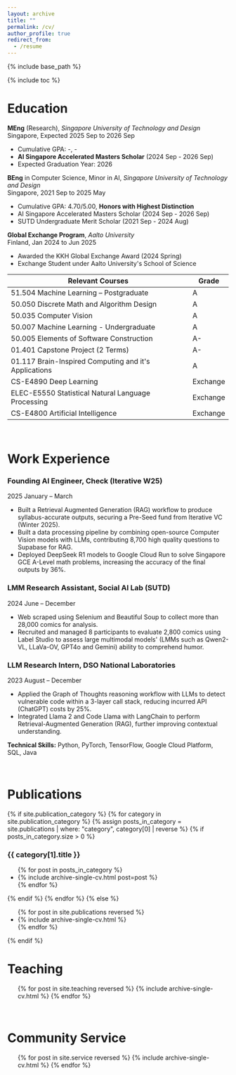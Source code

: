 ```yaml
---
layout: archive
title: ""
permalink: /cv/
author_profile: true
redirect_from:
  - /resume
---
```


{% include base_path %}

{% include toc %}


Education
======
**MEng** (Research), *Singapore University of Technology and Design*  
Singapore, Expected 2025 Sep to 2026 Sep 
- Cumulative GPA: -, -
- **AI Singapore Accelerated Masters Scholar** (2024 Sep - 2026 Sep)
- Expected Graduation Year: 2026

**BEng** in Computer Science, Minor in AI, *Singapore University of Technology and Design*  
Singapore, 2021 Sep to 2025 May
- Cumulative GPA: 4.70/5.00, **Honors with Highest Distinction**
- AI Singapore Accelerated Masters Scholar (2024 Sep - 2026 Sep)
- SUTD Undergraduate Merit Scholar (2021 Sep - 2024 Aug)

**Global Exchange Program**, *Aalto University*  
Finland, Jan 2024 to Jun 2025
- Awarded the KKH Global Exchange Award (2024 Spring)
- Exchange Student under Aalto University's School of Science

Relevant Courses | Grade 
-----------------|------
51.504 Machine Learning – Postgraduate | A
50.050 Discrete Math and Algorithm Design | A
50.035 Computer Vision | A
50.007 Machine Learning - Undergraduate | A
50.005 Elements of Software Construction | A-
01.401 Capstone Project (2 Terms) | A-
01.117 Brain-Inspired Computing and it's Applications | A
CS-E4890 Deep Learning                             | Exchange
ELEC-E5550 Statistical Natural Language Processing | Exchange
CS-E4800 Artificial Intelligence                   | Exchange

<br>

Work Experience
======


### Founding AI Engineer, Check (Iterative W25)
2025 January – March
- Built a Retrieval Augmented Generation (RAG) workflow to produce syllabus-accurate outputs, securing a Pre-Seed fund from Iterative VC (Winter 2025).
- Built a data processing pipeline by combining open-source Computer Vision models with LLMs, contributing 8,700 high quality questions to Supabase for RAG.
- Deployed DeepSeek R1 models to Google Cloud Run to solve Singapore GCE A-Level math problems, increasing the accuracy of the final outputs by 36%.

### LMM Research Assistant, Social AI Lab (SUTD)
2024 June – December
- Web scraped using Selenium and Beautiful Soup to collect more than 28,000 comics for analysis.
- Recruited and managed 8 participants to evaluate 2,800 comics using Label Studio to assess large multimodal models' (LMMs such as Qwen2-VL, LLaVa-OV, GPT4o and Gemini) ability to comprehend humor.

### LLM Research Intern, DSO National Laboratories
2023 August – December
- Applied the Graph of Thoughts reasoning workflow with LLMs to detect vulnerable code within a 3-layer call stack, reducing incurred API (ChatGPT) costs by 25%.
- Integrated Llama 2 and Code Llama with LangChain to perform Retrieval-Augmented Generation (RAG), further improving contextual understanding.

<!-- ### Undergraduate TA, SUTD
2022 September – December
- Taught small groups (4-5 per group) of students in the 10.014 Computational Thinking for Design module.
- Graded home assignments and lab work (programming a Raspberry Pi microcontroller) and maintained student records.
- Assisted faculty with the preparation of 20 unique questions for upcoming classes that test students on their coding (Python) abilities – search algorithms, functions and object-oriented programming questions. -->

**Technical Skills:** Python, PyTorch, TensorFlow, Google Cloud Platform, SQL, Java

<br>

# Publications
{% if site.publication_category %}
{% for category in site.publication_category %}
{% assign posts_in_category = site.publications | where: "category", category[0] | reverse %}
{% if posts_in_category.size > 0 %}
### {{ category[1].title }}
<ul>
{% for post in posts_in_category %}
<li>{% include archive-single-cv.html post=post %}</li>
{% endfor %}
</ul>
{% endif %}
{% endfor %}
{% else %}
<ul>
{% for post in site.publications reversed %}
<li>{% include archive-single-cv.html %}</li>
{% endfor %}
</ul>
{% endif %}
  

<!-- Talks
======
  <ul>{% for post in site.talks reversed %}
    {% include archive-single-talk-cv.html  %}
  {% endfor %}</ul> -->

<br>

# Teaching
  <ul>{% for post in site.teaching reversed %}
    {% include archive-single-cv.html %}
  {% endfor %}</ul>

<br>

# Community Service
  <ul>{% for post in site.service reversed %}
    {% include archive-single-cv.html %}
  {% endfor %}</ul>